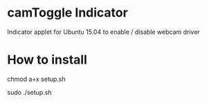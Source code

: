 camToggle Indicator
==============
Indicator applet for Ubuntu 15.04 to enable / disable webcam driver

How to install
==============

chmod a+x setup.sh

sudo ./setup.sh
